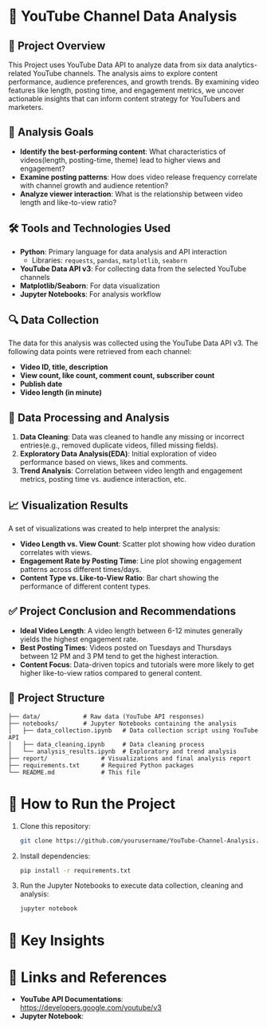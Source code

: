 # 🎥 YouTube Channel Data Analysis

## 📌 Project Overview

This Project uses YouTube Data API to analyze data from six data analytics-related YouTube channels. The analysis aims to explore content performance, audience preferences, and growth trends. By examining video features like length, posting time, and engagement metrics, we uncover actionable insights that can inform content strategy for YouTubers and marketers.


## 🎯 Analysis Goals
* **Identify the best-performing content**: What characteristics of videos(length, posting-time, theme) lead to higher views and engagement?
* **Examine posting patterns**: How does video release frequency correlate with channel growth and audience retention?
* **Analyze viewer interaction**: What is the relationship between video length and like-to-view ratio?


## 🛠️ Tools and Technologies Used
* **Python**: Primary language for data analysis and API interaction
    * Libraries: `requests`, `pandas`, `matplotlib`, `seaborn`
* **YouTube Data API v3**: For collecting data from the selected YouTube channels
* **Matplotlib/Seaborn**: For data visualization
* **Jupyter Notebooks**: For analysis workflow 


## 🔍 Data Collection
The data for this analysis was collected using the YouTube Data API v3. The following data points were retrieved from each channel:
* **Video ID, title, description** 
* **View count, like count, comment count, subscriber count**
* **Publish date**
* **Video length (in minute)**


## 💾 Data Processing and Analysis
1. **Data Cleaning**: Data was cleaned to handle any missing or incorrect entries(e.g., removed duplicate videos, filled missing fields).
2. **Exploratory Data Analysis(EDA)**: Initial exploration of video performance based on views, likes and comments.
3. **Trend Analysis**: Correlation between video length and engagement metrics, posting time vs. audience interaction, etc.


## 📈 Visualization Results
A set of visualizations was created to help interpret the analysis:
* **Video Length vs. View Count**: Scatter plot showing how video duration correlates with views.
* **Engagement Rate by Posting Time**: Line plot showing engagement patterns across different times/days.
* **Content Type vs. Like-to-View Ratio**: Bar chart showing the performance of different content types.


## ✅ Project Conclusion and Recommendations
* **Ideal Video Length**: A video length between 6-12 minutes generally yields the highest engagement rate.
* **Best Posting Times**: Videos posted on Tuesdays and Thursdays between 12 PM and 3 PM tend to get the highest interaction.
* **Content Focus**: Data-driven topics and tutorials were more likely to get higher like-to-view ratios compared to general content.



## 📁 Project Structure
```
├── data/            # Raw data (YouTube API responses)
├── notebooks/       # Jupyter Notebooks containing the analysis
│   ├── data_collection.ipynb   # Data collection script using YouTube API
│   ├── data_cleaning.ipynb     # Data cleaning process
│   └── analysis_results.ipynb  # Exploratory and trend analysis
├── report/               # Visualizations and final analysis report
├── requirements.txt      # Required Python packages
└── README.md             # This file
```


# 📜 How to Run the Project
1. Clone this repository:
    ```bash
    git clone https://github.com/yourusername/YouTube-Channel-Analysis.git    
    ```

2. Install dependencies:
    ```bash
    pip install -r requirements.txt    
    ```

3. Run the Jupyter Notebooks to execute data collection, cleaning and analysis:
    ```bash
    jupyter notebook
    ```


    
# 🔑 Key Insights



# 🔗 Links and References
* **YouTube API Documentations**: https://developers.google.com/youtube/v3
* **Jupyter Notebook**: 



    
